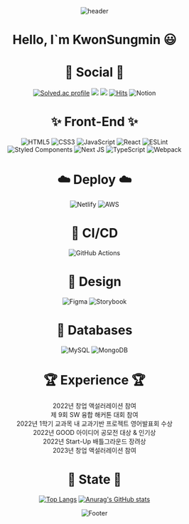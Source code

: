 <div align="center">

![header](https://capsule-render.vercel.app/api?type=waving&color=auto&height=200&section=header&text=Kwonja'GitHub&fontSize=50)

# Hello, I`m KwonSungmin :smiley:
# 💌 Social 💌
[![Solved.ac profile](http://mazassumnida.wtf/api/mini/generate_badge?boj=snna58)](https://solved.ac/snna58)
<a href="https://blog.naver.com/snna58"><img src="https://img.shields.io/badge/Naver-3DDC84?style=flat-square&logo=Blogger&logoColor=white"/></a>
<a href="https://kwonjamon.tistory.com/"><img src="https://img.shields.io/badge/Tistory-84a8ad?style=flat-square&logo=Blogger&logoColor=white"/></a>
[![Hits](https://hits.seeyoufarm.com/api/count/incr/badge.svg?url=https%3A%2F%2Fgithub.com%2Fkwonja&count_bg=%23555555&title_bg=%23555555&icon=github.svg&icon_color=%23FFFFFF&title=Github&edge_flat=false)](https://hits.seeyoufarm.com)
![Notion](https://img.shields.io/badge/Notion-%23000000.svg?style=for-the-badge&logo=notion&logoColor=white)

# :sparkles: Front-End :sparkles:
![HTML5](https://img.shields.io/badge/html5-%23E34F26.svg?style=for-the-badge&logo=html5&logoColor=white)
![CSS3](https://img.shields.io/badge/css3-%231572B6.svg?style=for-the-badge&logo=css3&logoColor=white)
![JavaScript](https://img.shields.io/badge/javascript-%23323330.svg?style=for-the-badge&logo=javascript&logoColor=%23F7DF1E)
![React](https://img.shields.io/badge/react-%2320232a.svg?style=for-the-badge&logo=react&logoColor=%2361DAFB)
![ESLint](https://img.shields.io/badge/ESLint-4B3263?style=for-the-badge&logo=eslint&logoColor=white)<br/>
![Styled Components](https://img.shields.io/badge/styled--components-DB7093?style=for-the-badge&logo=styled-components&logoColor=white)
![Next JS](https://img.shields.io/badge/Next-black?style=for-the-badge&logo=next.js&logoColor=white)
![TypeScript](https://img.shields.io/badge/typescript-%23007ACC.svg?style=for-the-badge&logo=typescript&logoColor=white)
![Webpack](https://img.shields.io/badge/webpack-%238DD6F9.svg?style=for-the-badge&logo=webpack&logoColor=black)


# ☁️ Deploy ☁️
  ![Netlify](https://img.shields.io/badge/netlify-%23000000.svg?style=for-the-badge&logo=netlify&logoColor=#00C7B7)
  ![AWS](https://img.shields.io/badge/AWS-%23FF9900.svg?style=for-the-badge&logo=amazon-aws&logoColor=white)
  
# 🔬 CI/CD
  ![GitHub Actions](https://img.shields.io/badge/github%20actions-%232671E5.svg?style=for-the-badge&logo=githubactions&logoColor=white)
  
# 🎨 Design 
![Figma](https://img.shields.io/badge/figma-%23F24E1E.svg?style=for-the-badge&logo=figma&logoColor=white)
![Storybook](https://img.shields.io/badge/-Storybook-FF4785?style=for-the-badge&logo=storybook&logoColor=white)
  
# 💾 Databases 
![MySQL](https://img.shields.io/badge/mysql-%2300f.svg?style=for-the-badge&logo=mysql&logoColor=white)
![MongoDB](https://img.shields.io/badge/MongoDB-%234ea94b.svg?style=for-the-badge&logo=mongodb&logoColor=white)

# 🏆 Experience 🏆
2022년 창업 액설러레이션 참여 <br/>
제 9회 SW 융합 해커톤 대회 참여 <br/>
2022년 1학기 교과목 내 교과기반 프로젝트 영어발표회 수상 <br/>
2022년 GOOD 아이디어 공모전 대상 & 인기상 <br/>
2022년 Start-Up 배틀그라운드 장려상 <br/>
2023년 창업 액설러레이션 참여 <br/>

# :palm_tree: State :palm_tree:
[![Top Langs](https://github-readme-stats.vercel.app/api/top-langs/?username=kwonja)](https://github.com/kwonja/github-readme-stats) 
[![Anurag's GitHub stats](https://github-readme-stats.vercel.app/api?username=kwonja&show_icons=true&theme=calm)](https://github.com/anuraghazra/github-readme-stats)

![Footer](https://capsule-render.vercel.app/api?type=waving&color=auto&height=200&section=footer)

</div>
